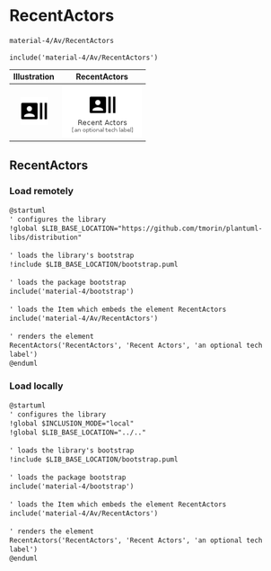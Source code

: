 # RecentActors


```text
material-4/Av/RecentActors
```

```text
include('material-4/Av/RecentActors')
```



| Illustration | RecentActors |
| :---: | :---: |
| ![illustration for Illustration](../../material-4/Av/RecentActors.png) | ![illustration for RecentActors](../../material-4/Av/RecentActors.Local.png) |




## RecentActors

### Load remotely
```plantuml
@startuml
' configures the library
!global $LIB_BASE_LOCATION="https://github.com/tmorin/plantuml-libs/distribution"

' loads the library's bootstrap
!include $LIB_BASE_LOCATION/bootstrap.puml

' loads the package bootstrap
include('material-4/bootstrap')

' loads the Item which embeds the element RecentActors
include('material-4/Av/RecentActors')

' renders the element
RecentActors('RecentActors', 'Recent Actors', 'an optional tech label')
@enduml
```

### Load locally
```plantuml
@startuml
' configures the library
!global $INCLUSION_MODE="local"
!global $LIB_BASE_LOCATION="../.."

' loads the library's bootstrap
!include $LIB_BASE_LOCATION/bootstrap.puml

' loads the package bootstrap
include('material-4/bootstrap')

' loads the Item which embeds the element RecentActors
include('material-4/Av/RecentActors')

' renders the element
RecentActors('RecentActors', 'Recent Actors', 'an optional tech label')
@enduml
```

